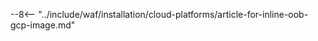 [رابط-إطلاق-النسخة]:     https://cloud.google.com/deep-learning-vm/docs/quickstart-marketplace

[صورة-توليد-مفتاح-ssh]:       ../../../images/installation-gcp/common/ssh-key-generation.png
[سياسة-الإصدار]:            ../../../updating-migrating/versioning-policy.md#version-list
[صورة-واجهة-مستخدمي-wallarm]:         ../../../images/check-user-no-2fa.png
[صورة-إنشاء-نقطة-wallarm]:      ../../../images/user-guides/nodes/create-cloud-node.png
[وثائق-منصة-النشر]:     ../../../installation/supported-deployment-options.md

[رمز-العقدة]:                       ../../../quickstart.md#deploy-the-wallarm-filtering-node
[رمز-api]:                        ../../../user-guides/settings/api-tokens.md
[أنواع-رموز-wallarm]:              ../../../user-guides/nodes/nodes.md#api-and-node-tokens-for-node-creation
[المنصة]:                         ../../../installation/supported-deployment-options.md
[وثائق-هجمات-ptrav]:                ../../../attacks-vulns-list.md#path-traversal
[صورة-الهجمات-في-واجهة-المستخدم]:              ../../../images/admin-guides/test-attacks-quickstart.png
[توجيهات-nginx-لـwallarm]:         ../../../admin-en/configure-parameters-en.md
[وثائق-التوسع-التلقائي]:                 ../../../admin-en/installation-guides/google-cloud/autoscaling-overview.md
[وثائق-ip-الحقيقي]:                     ../../../admin-en/using-proxy-or-balancer-en.md
[وثائق-تخصيص-الذاكرة]:             ../../../admin-en/configuration-guides/allocate-resources-for-node.md
[تحديد-معالجة-الطلبات]:      ../../../user-guides/rules/configure-overlimit-res-detection.md
[وثائق-السجلات]:                        ../../../admin-en/configure-logging.md
[مزايا-وقيود-oob]:       ../../oob/overview.md#advantages-and-limitations
[وضع-wallarm]:                     ../../../admin-en/configure-wallarm-mode.md
[وثائق-inline]:                      ../../inline/overview.md
[وثائق-oob]:                         ../../oob/overview.md
[وصول-wallarm-api-عبر-proxy]:            ../../../admin-en/configuration-guides/access-to-wallarm-api-via-proxy.md
[أمثلة-تهيئة-مخدم-الويب-لعكس-المرور]:    ../../oob/web-server-mirroring/overview.md#examples-of-web-server-configuration-for-traffic-mirroring
[صورة-العقد-المجمعة]:                ../../../images/user-guides/nodes/grouped-nodes.png
[مواصفات-cloud-init]:                  ../../cloud-platforms/cloud-init.md
[توجيه-wallarm_force]:          ../../../admin-en/configure-parameters-en.md#wallarm_force

--8<-- "../include/waf/installation/cloud-platforms/article-for-inline-oob-gcp-image.md"